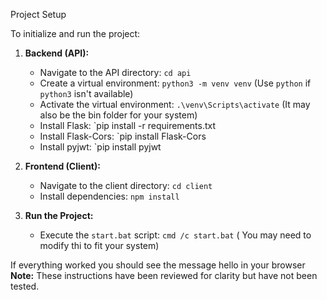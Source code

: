 Project Setup

To initialize and run the project:

1.  **Backend (API):**
    *   Navigate to the API directory: `cd api`
    *   Create a virtual environment: `python3 -m venv venv` (Use `python` if `python3` isn't available)
    *   Activate the virtual environment: `.\venv\Scripts\activate` (It may also be the bin folder for your system)
    *   Install Flask: `pip install -r requirements.txt
    *   Install Flask-Cors: `pip install Flask-Cors
    *   Install pyjwt: `pip install pyjwt

2.  **Frontend (Client):**
    *   Navigate to the client directory: `cd client`
    *   Install dependencies: `npm install`

3.  **Run the Project:**
    *   Execute the `start.bat` script: `cmd /c start.bat` ( You may need to modify thi to fit your system)

If everything worked you should see the message hello in your browser
**Note:** These instructions have been reviewed for clarity but have not been tested.




